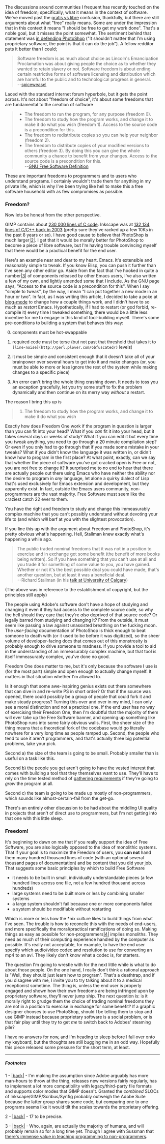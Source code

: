 The discussions around communities I frequent has recently touched on the idea of freedom; specifically, what it means in the context of software. We've moved past the [gratis vs libre](http://en.wikipedia.org/wiki/Gratis_versus_libre) confusion, thankfully, but there are still arguments about what "free" really means. Some are under the impression that in this context it means "I should be free to get my work done". That's a noble goal, but it misses the point somewhat. The sentiment behind that statement was [in defending PhotoShop](http://www.reddit.com/r/linux/comments/gywoj/adobe_and_linux_creative_suite_for_linux/) ("It shouldn't matter that I'm using proprietary software, the point is that it can do the job"). A fellow redditor puts it better than I could;


>   Software freedom is as much about choice as Lincoln's Emancipation Proclamation was about giving people the choice as to whether they wanted to retain slavery or not. Software freedom is about ending certain restrictive forms of software licensing and distribution which are harmful to the public and to technological progress in general.   
> --[spiceweasel](http://www.reddit.com/user/spiceweasel)  


Laced with the standard internet forum hyperbole, but it gets the point across. It's not about "freedom of choice", it's about some freedoms that are fundamental to the creation of software

> - The freedom to run the program, for any purpose (freedom 0).  
> - The freedom to study how the program works, and change it to make it do what you wish (freedom 1). Access to the source code is a precondition for this.  
> - The freedom to redistribute copies so you can help your neighbor (freedom 2).  
> - The freedom to distribute copies of your modified versions to others (freedom 3). By doing this you can give the whole community a chance to benefit from your changes. Access to the source code is a precondition for this.  
> --[GNU Free Software Definition](http://www.gnu.org/philosophy/free-sw.html)  

These are important freedoms to programmers and to users who understand programs. I certainly wouldn't trade them for anything in my private life, which is why I've been trying like hell to make this a free software household with as few compromises as possible.

### <a name="freedom-huh"></a>Freedom?

Now lets be honest from the other perspective. 

GIMP contains about [230 000 lines of C code](http://manual.gimp.org/en/gimp-introduction-history-2-0.html). Inkscape was at [132 134 lines of C/C++ back in 2003](http://inkscape.org/status/status_20031215.php) (pretty sure they've racked up a few 10Ks in the past 8 years or so). I have good cause to believe that PhotoShop is much larger<a name="note-Wed-May-18-234811EDT-2011"></a>[|2|](#foot-Wed-May-18-234811EDT-2011). I get that it would be morally better for PhotoShop to become a piece of libre software, but I'm having trouble convincing myself that there would be a practical benefit for the end user.

Here's an example near and dear to my heart. Emacs. It's extensible and reasonably simple to tweak. If you know Elisp, you can push it further than I've seen any other editor go. Aside from the fact that I've hooked in quite a number<a name="note-Wed-May-18-234920EDT-2011"></a>[|3|](#foot-Wed-May-18-234920EDT-2011) of components released by other Emacs users, I've also written a few of my own, and lightly amended some that I include. As the GNU page says, "Access to the source code is a precondition for this". When I say "simple to tweak", by the way, I mean "I can put together a new mode in an hour or two". In fact, as I was writing this article, I decided to take a poke at [blog-mode](https://github.com/Inaimathi/emacs-utils/blob/master/blog-mode.el) to change how a couple things work, and I didn't have to so much as *restart* Emacs. Hypothetically, if I had to restart (or god forbid, re-compile it) every time I tweaked something, there would be a little less incentive for me to engage in this kind of tool-building myself. There's some pre-conditions to building a system that behaves this way:

0. components must be hot-swappable

1. required code must be terse (but not past that threshold that takes it to `[line-noise](http://perl.plover.com/obfuscated/)` levels)

2. it must be simple and consistent enough that it doesn't take all of your brainpower over several hours to get into it and make changes (or, you must be able to more or less ignore the rest of the system while making changes to a specific piece)

3. An error can't bring the whole thing crashing down. It needs to toss you an exception gracefully, let you try some stuff to fix the problem dynamically and then continue on its merry way *without* a restart.

The reason I bring this up is

>   1. The freedom to study how the program works, and change it to make it do what you wish

Exactly how does Freedom One work if the program in question is larger than you can fit into your head? What if you *can* fit it into your head, but it takes several days or weeks of study? What if you can edit it but every time you tweak anything, you need to go through a 20 minute compilation step? Or even if you only had to go through that if you made some mistake in your tweaks? What if you didn't know the language it was written in, or didn't know how to program in the first place? At what point, exactly, can we say that whether the piece of software you've got cracked open is Free or not, you are not free to change it? It surprised me to no end to hear that there are actually people out there using Emacs who have neither the ability nor the desire to program in *any* language, let alone a quirky dialect of Lisp that's used exclusively for Emacs extension and development, but they apparently exist. In fact, outside the Emacs users community, non-programmers are the vast majority. Free Software must seem like the craziest catch 22 ever to them. 

You have the right and freedom to study and change this immeasurably complex machine that you can't possibly understand without devoting your life to (and which *will* barf at you with the slightest provocation).

If you line this up with the argument about Freedom and PhotoShop, it's pretty obvious what's happening. Hell, Stallman knew exactly what's happening a while ago.


>   The public traded nominal freedoms that it was not in a position to exercise and in exchange got some benefit (the benefit of more books being written). So if you have something that you can't use at all and you trade it for something of some value to you, you have gained. Whether or not it's the best possible deal you could have made, that's another question, but at least it was a beneficial deal.  
> --Richard Stallman (in his [talk at University of Calgary](http://www.youtube.com/watch?v=SNBMdDaYhZA))  


(The above was in reference to the establishment of copyright, but the principles still apply)

The people using Adobe's software don't have a hope of studying and changing it even if they had access to the complete source code, so why the hell should they care that they're *also* deprived of that source code? Or legally barred from studying and changing it? From the outside, it must seem like passing a law against unassisted breathing on the fucking moon. The *user-facing* documentation of PhotoShop is thick enough to beat someone to death with (or it used to be before it was digitized), so the sheer volume of developer-facing docs that comes out of this monstrosity is probably enough to drive someone to madness. If you provide a tool to aid in the understanding of an immeasurably complex machine, but that tool is itself immeasurably complex, you've done no good.

Freedom One does matter to me, but it's only because the software I use is (for the most part) simple and open enough to actually change myself. It matters in that situation whether I'm allowed to.

Is it enough that some awe-inspiring genius exists out there somewhere that can dive in and re-write PS in short order? Or that if the source was opened, there could possibly be a group of people that could fork it and make steady progress? Turning this over and over in my mind, I can only see a moral distinction and not a practical one. If the end user has no way of exercising their Freedom One, then I'm doubtful that the majority of them will ever take up the Free Software banner, and opening up something like PhotoShop runs into some fairly obvious walls. First, the sheer size of the thing means that a theoretical fork of the codebase would go literally nowhere for a very long time as people ramped up. Second, the people who tend to use it aren't programmers, and that's actually three big potential problems, take your pick. 

Second a) the size of the team is going to be small. Probably smaller than is useful on a task like this. 

Second b) the people you get aren't going to have the vested interest that comes with building a tool that they themselves want to use. They'll have to rely on the time tested method of [gathering requirements](http://steve-yegge.blogspot.com/2008/08/business-requirements-are-bullshit.html) if they're going to *grow* the program at all.

Second c) the team is going to be made up mostly of non-programmers, which sounds like almost-certain-fail from the get-go.

There's an entirely other discussion to be had about the middling UI quality in projects that aren't of direct use to programmers, but I'm not getting into that one with this little sleep.

### <a name="freedom"></a>Freedom!

It's beginning to dawn on me that if you really support the idea of Free Software, you are also logically opposed to the idea of monolithic systems. That if your goal is to maximize the Freedom of users, you **can not** hand them many hundred thousand lines of code (with an optional several thousand pages of documentation) and be content that you did your job. That suggests some basic principles by which to build Free Software


-   it needs to be built in small, individually understandable pieces (a few hundred lines across one file, not a few hundred thousand across hundreds)
-   large systems need to be built more or less by combining smaller systems
-   a large system shouldn't fail because one or more components failed
-   a system should be modifiable without restarting


Which is more or less how the *nix culture likes to build things from what I've seen. The trouble is how to reconcile this with the needs of end-users, and more specifically the moral/practical ramifications of doing so. Making things as easy as possible for non-programmers<a name="note-Thu-May-19-001035EDT-2011"></a>[|4|](#foot-Thu-May-19-001035EDT-2011) implies monoliths. They need as much of their computing experience handled by the computer as possible. It's really not acceptable, for example, to have the end user specify which audio/video codec and resolution to use for converting an mp4 to an avi. They likely don't know what a codec is, for starters. 

The question I'm going to wrestle with for the next little while is what to do about those people. On the one hand, I really don't think a rational approach is "Well, they should just learn how to program". That's a deathtrap, and if you disagree with me, I invite you to try talking about it to a medical receptionist sometime. The thing is, unless the end user is properly engaged and shown how their own freedoms are being infringed upon by proprietary software, they'll never jump ship. The next question is: is it morally right to grudge them the choice of trading nominal freedoms they are not in a position to exercise in exchange for some benefit? If a graphic designer chooses to use PhotoShop, should I be telling them to stop and use GIMP instead because proprietary software is a social problem, or is that fair play until they try to get *me* to switch back to Adobes' steaming pile? 

I have no answers for now, and I'm heading to sleep before I fall over onto my keyboard, but the thoughts are still bugging me in an odd way. Hopefully this piece released some pressure for the short term, at least.


* * *
##### Footnotes

1 - <a name="foot-Wed-May-18-234811EDT-2011"></a>[|back|](#note-Wed-May-18-234811EDT-2011) - I'm making the assumption since Adobe arguably has more man-hours to throw at the thing, releases new versions fairly regularly, has to implement a lot more compatibility with legacy/third-party file formats and supports color modes that GIMP doesn't. Granted the *combined* SLOCs of Inkscape/GIMP/Scribus/Synfig probably outweigh the Adobe Suite because the latter group shares some code, but comparing one to one programs seems like it would tilt the scales towards the proprietary offering.

2 - <a name="foot-Wed-May-18-234920EDT-2011"></a>[|back|](#note-Wed-May-18-234920EDT-2011) -  17 to be precise.

3 - <a name="foot-Thu-May-19-001035EDT-2011"></a>[|back|](#note-Thu-May-19-001035EDT-2011) - Who, again, are actually the majority of humans, and will probably remain so for a long time yet. Though I agree with Sussman that [there's immense value in teaching programming to non-programmers](http://video.google.com/videoplay?docid=-2726904509434151616#).
